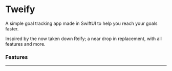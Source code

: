 # Tweify
A simple goal tracking app made in SwiftUI to help you reach your goals faster.

Inspired by the now taken down Reify; a near drop in replacement, with all features and more.

### Features
---


